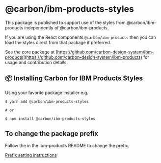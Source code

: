 # @carbon/ibm-products-styles

This package is published to support use of the styles from @carbon/ibm-products independently of @carbon/ibm-products. 

If you are using the React components `@carbon/ibm-products` then you can load the styles direct from that package if preferred.

See the core package at [https://github.com/carbon-design-system/ibm-products](https://github.com/carbon-design-system/ibm-products) for usage and contribution details.

## 📦 Installing Carbon for IBM Products Styles

Using your favorite package installer e.g.

```shell
$ yarn add @carbon/ibm-products-styles

# or

$ npm install @carbon/ibm-products-styles
```

## To change the package prefix

Follow the in the ibm-products README to change the prefix.

[Prefix setting instructions](https://github.com/carbon-design-system/ibm-products/blob/main/packages/ibm-products/README.md#package-prefix)
